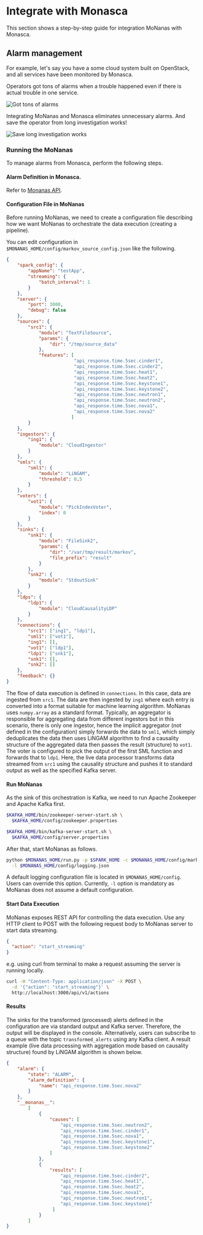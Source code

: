 # Integrate with Monasca
This section shows a step-by-step guide for integration MoNanas with Monasca.

## Alarm management

For example, let's say you have a some cloud system built on OpenStack, 
and all services have been monitored by Monasca.

Operators got tons of alarms when a trouble happened
even if there is actual trouble in one service.

![Got tons of alarms](images/got_tons_of_alarms.png)

Integrating MoNanas and Monasca eliminates unnecessary alarms.
And save the operator from long investigation works!

![Save long investigation works](images/save_long_investigation_works.png)


### Running the MoNanas
To manage alarms from Monasca, perform the following steps.


#### Alarm Definition in Monasca.

Refer to [Monanas API](https://github.com/openstack/monasca-api/blob/master/docs/monasca-api-spec.md).

#### Configuration File in MoNanas

Before running MoNanas, we need to create a configuration file describing how
we want MoNanas to orchestrate the data execution (creating a pipeline). 

You can edit configuration in `$MONANAS_HOME/config/markov_source_config.json` like the following.

```json
{
    "spark_config": {
        "appName": "testApp",
        "streaming": {
            "batch_interval": 1
        }
    },
    "server": {
        "port": 3000,
        "debug": false
    },
    "sources": {
        "src1": {
            "module": "TextFileSource",
            "params": {
                "dir": "/tmp/source_data"
            },
            "features": [
                         "api_response.time.5sec.cinder1",
                         "api_response.time.5sec.cinder2",
                         "api_response.time.5sec.heat1",
                         "api_response.time.5sec.heat2",
                         "api_response.time.5sec.keystone1",
                         "api_response.time.5sec.keystone2",
                         "api_response.time.5sec.neutron1",
                         "api_response.time.5sec.neutron2",
                         "api_response.time.5sec.nova1",
                         "api_response.time.5sec.nova2"
                        ]
        }
    },
    "ingestors": {
        "ing1": {
            "module": "CloudIngestor"
        }
    },
    "smls": {
        "sml1": {
            "module": "LiNGAM",
            "threshold": 0.5
        }
    },
    "voters": {
        "vot1": {
            "module": "PickIndexVoter",
            "index": 0
        }
    },
    "sinks": {
        "snk1": {
            "module": "FileSink2",
            "params": {
                "dir": "/var/tmp/result/markov",
                "file_prefix": "result"
            }
        },
        "snk2": {
            "module": "StdoutSink"
        }
    },
    "ldps": {
        "ldp1": {
            "module": "CloudCausalityLDP"
        }
    },
    "connections": {
        "src1": ["ing1", "ldp1"],
        "sml1": ["vot1"],
        "ing1": [],
        "vot1": ["ldp1"],
        "ldp1": ["snk1"],
        "snk1": [],
        "snk2": []
    },
    "feedback": {}
}
```

The flow of data execution is defined in `connections`. In this case, data
are ingested from `src1`. The data are then ingested by `ing1` where
each entry is converted into a format suitable for machine learning algorithm.
MoNanas uses `numpy.array` as a standard format. Typically, an aggregator is
responsible for aggregating data from different ingestors but in this scenario,
there is only one ingestor, hence the implicit aggregator (not defined in the
configuration) simply forwards the data to `sml1`, which simply deduplicates
the data then uses LiNGAM algorithm to find a causality structure of the
aggregated data then passes the result (structure) to `vot1`. The voter is
configured to pick the output of the first SML function and forwards that to
`ldp1`. Here, the live data processor transforms data streamed from `src1`
using the causality structure and pushes it to standard output as well as the
specified Kafka server.

#### Run MoNanas

As the sink of this orchestration is Kafka, we need to run Apache Zookeeper
and Apache Kafka first.

```bash
$KAFKA_HOME/bin/zookeeper-server-start.sh \
  $KAFKA_HOME/config/zookeeper.properties

$KAFKA_HOME/bin/kafka-server-start.sh \
  $KAFKA_HOME/config/server.properties
```

After that, start MoNanas as follows.

```bash
python $MONANAS_HOME/run.py -p $SPARK_HOME -c $MONANAS_HOME/config/markov_source_config.json \
  -l $MONANAS_HOME/config/logging.json
```

A default logging configuration file is located in `$MONANAS_HOME/config`.
Users can override this option. Currently, `-l` option is mandatory as MoNanas
does not assume a default configuration.

#### Start Data Execution

MoNanas exposes REST API for controlling the data execution. Use any HTTP
client to POST with the following request body to MoNanas server to start
data streaming.

```json
{
  "action": "start_streaming"
}
```
e.g. using curl from terminal to make a request assuming the server is running
locally.
```bash
curl -H "Content-Type: application/json" -X POST \
  -d '{"action": "start_streaming"}' \
  http://localhost:3000/api/v1/actions
```

#### Results

The sinks for the transformed (processed) alerts defined in the configuration
are via standard output and Kafka server. Therefore, the output will be
displayed in the console. Alternatively, users can subscribe to a queue
with the topic `transformed_alerts` using any Kafka client. A result example
(live data processing with aggregation mode based on causality structure) found
by LiNGAM algorithm is shown below.

```json
{
    "alarm": {
        "state": "ALARM",
        "alarm_definition": {
            "name": "api_response.time.5sec.nova2"
        }
    },
    "__monanas__":
        [
            {
                "causes": [
                    "api_response.time.5sec.neutron2",
                    "api_response.time.5sec.cinder1",
                    "api_response.time.5sec.nova1",
                    "api_response.time.5sec.keystone1",
                    "api_response.time.5sec.keystone2"
                ]
            },
            {
                "results": [
                    "api_response.time.5sec.cinder2",
                    "api_response.time.5sec.heat1",
                    "api_response.time.5sec.heat2",
                    "api_response.time.5sec.nova1",
                    "api_response.time.5sec.neutron1",
                    "api_response.time.5sec.keystone1"
                 ]
            }
        ]
}
```


